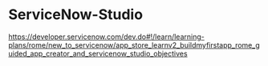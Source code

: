 # ServiceNow-Studio

https://developer.servicenow.com/dev.do#!/learn/learning-plans/rome/new_to_servicenow/app_store_learnv2_buildmyfirstapp_rome_guided_app_creator_and_servicenow_studio_objectives
